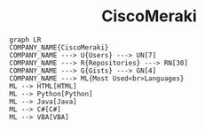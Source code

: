 <h1 align="center">CiscoMeraki</h1>

```mermaid
graph LR
COMPANY_NAME{CiscoMeraki}
COMPANY_NAME ---> U{Users} ---> UN[7]
COMPANY_NAME ---> R{Repositories} ---> RN[30]
COMPANY_NAME ---> G{Gists} ---> GN[4]
COMPANY_NAME ---> ML{Most Used<br>Languages}
ML --> HTML[HTML]
ML --> Python[Python]
ML --> Java[Java]
ML --> C#[C#]
ML --> VBA[VBA]
```
